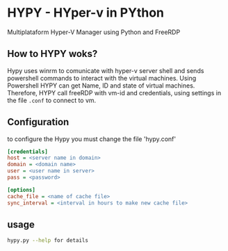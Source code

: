# HYPY - HYper-v in PYthon
Multiplataform Hyper-V Manager using Python and FreeRDP

## How to HYPY woks?

Hypy uses winrm to comunicate with hyper-v server shell and sends powershell commands to interact with the virtual machines. Using Powershell HYPY can get Name, ID and state of virtual machines. Therefore, HYPY call freeRDP with vm-id and credentials, using settings in the file `.conf` to connect to vm.

## Configuration
to configure the Hypy you must change the file 'hypy.conf'
```ini
[credentials]
host = <server name in domain>
domain = <domain name>
user = <user name in server>
pass = <password>

[options]
cache_file = <name of cache file>
sync_interval = <interval in hours to make new cache file>
```

## usage
```bash
hypy.py --help for details
```
